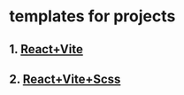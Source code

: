 # templates for projects
## 1. [React+Vite](https://github.com/z9877969/projects_templates/tree/react)
## 2. [React+Vite+Scss](https://github.com/z9877969/projects_templates/tree/react.vite.scss)
